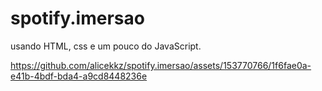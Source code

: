 # spotify.imersao
usando HTML, css e um pouco do JavaScript.

https://github.com/alicekkz/spotify.imersao/assets/153770766/1f6fae0a-e41b-4bdf-bda4-a9cd8448236e

